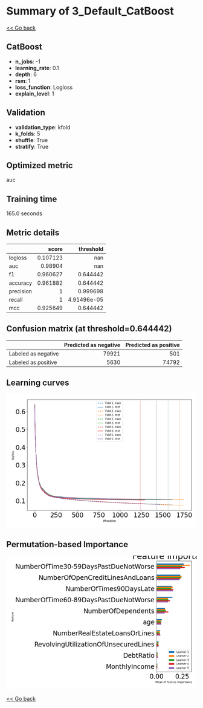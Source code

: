 # Summary of 3_Default_CatBoost

[<< Go back](../README.md)


## CatBoost
- **n_jobs**: -1
- **learning_rate**: 0.1
- **depth**: 6
- **rsm**: 1
- **loss_function**: Logloss
- **explain_level**: 1

## Validation
 - **validation_type**: kfold
 - **k_folds**: 5
 - **shuffle**: True
 - **stratify**: True

## Optimized metric
auc

## Training time

165.0 seconds

## Metric details
|           |    score |     threshold |
|:----------|---------:|--------------:|
| logloss   | 0.107123 | nan           |
| auc       | 0.98904  | nan           |
| f1        | 0.960627 |   0.644442    |
| accuracy  | 0.961882 |   0.644442    |
| precision | 1        |   0.999698    |
| recall    | 1        |   4.91496e-05 |
| mcc       | 0.925649 |   0.644442    |


## Confusion matrix (at threshold=0.644442)
|                     |   Predicted as negative |   Predicted as positive |
|:--------------------|------------------------:|------------------------:|
| Labeled as negative |                   79921 |                     501 |
| Labeled as positive |                    5630 |                   74792 |

## Learning curves
![Learning curves](learning_curves.png)

## Permutation-based Importance
![Permutation-based Importance](permutation_importance.png)

[<< Go back](../README.md)

